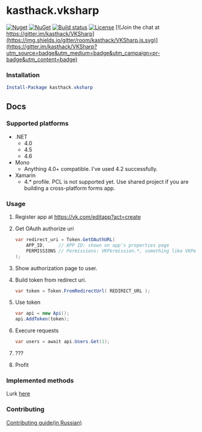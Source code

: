 # kasthack.vksharp


[![Nuget](https://img.shields.io/nuget/v/kasthack.vksharp.svg)](https://www.nuget.org/packages/kasthack.vksharp/)
[![NuGet](https://img.shields.io/nuget/dt/kasthack.vksharp.svg)](https://www.nuget.org/packages/kasthack.vksharp/)
[![Build status](https://img.shields.io/appveyor/ci/kasthack/vksharp.svg)](https://ci.appveyor.com/project/kasthack/vksharp)
[![License](https://img.shields.io/badge/license-LGPL-green.svg)](LICENSE.txt)
[![Join the chat at https://gitter.im/kasthack/VKSharp](https://img.shields.io/gitter/room/kasthack/VKSharp.js.svg)](https://gitter.im/kasthack/VKSharp?utm_source=badge&utm_medium=badge&utm_campaign=pr-badge&utm_content=badge)


### Installation
```PowerShell
Install-Package kasthack.vksharp
```

## Docs

### Supported platforms

* .NET
    * 4.0
    * 4.5
    * 4.6
* Mono
    * Anything 4.0+ compatible. I've used 4.2 successfully.
* Xamarin
    * 4.* profile. PCL is not supported yet. Use shared project if you are building a cross-platform forms app.

### Usage

1. Register app at https://vk.com/editapp?act=create

2. Get OAuth authorize uri

    ```C#
    var redirect_uri = Token.GetOAuthURL(
        APP_ID,     // APP ID: shown on app's properties page
        PERMISSIONS // Permissions: VKPermission.*, something like VKPermission.Offline | VKPermission.Photos
    );
    ```

3. Show authorization page to user.

4. Build token from redirect uri.

    ```C#
    var token = Token.FromRedirectUrl( REDIRECT_URL );
    ```

5. Use token 

    ```C#
    var api = new Api();
    api.AddToken(token);
    ```

6. Execure requests
    ```C#
    var users = await api.Users.Get(1);
    ```
7. ???
8. Profit

### Implemented methods
Lurk [here](Sources/kasthack.vksharp/Shared/Generated/ImplementedMethods.md)
### Contributing
[Contributing guide(in Russian)](Contributing.ru.md)
